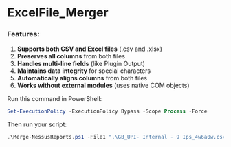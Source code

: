 # ExcelFile_Merger
### **Features:**

1. **Supports both CSV and Excel files** (.csv and .xlsx)
2. **Preserves all columns** from both files
3. **Handles multi-line fields** (like Plugin Output)
4. **Maintains data integrity** for special characters
5. **Automatically aligns columns** from both files
6. **Works without external modules** (uses native COM objects)

Run this command in PowerShell:

```powershell
Set-ExecutionPolicy -ExecutionPolicy Bypass -Scope Process -Force
```

Then run your script:
```powershell
.\Merge-NessusReports.ps1 -File1 ".\GB_UPI- Internal - 9 Ips_4w6a0w.csv" -File2 ".\GB_UPI- Internal - 9 Ips_irxvnq.csv" -OutputFile "Merged.csv"
```
